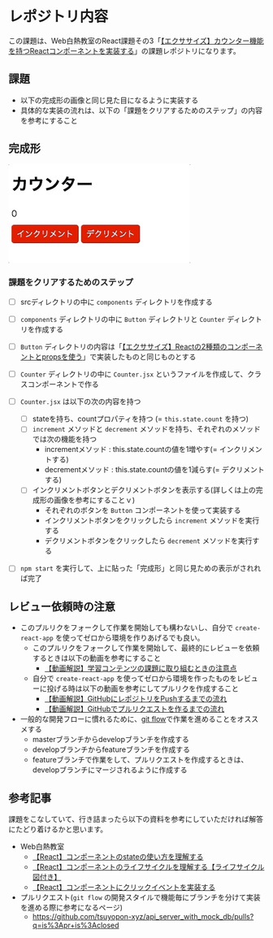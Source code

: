 # レポジトリ内容

この課題は、Web白熱教室のReact課題その3「[【エクササイズ】カウンター機能を持つReactコンポーネントを実装する](https://tsuyopon.xyz/learning-contents/web-dev/javascript/react/js-exercise-for-react-3/)」の課題レポジトリになります。

## 課題

- 以下の完成形の画像と同じ見た目になるように実装する
- 具体的な実装の流れは、以下の「課題をクリアするためのステップ」の内容を参考にすること

## 完成形

![](images_for_exercise/complete-js-exercise-for-react-3.gif)

### 課題をクリアするためのステップ

- [ ] srcディレクトリの中に `components` ディレクトリを作成する
- [ ] `components` ディレクトリの中に `Button` ディレクトリと `Counter` ディレクトリを作成する
- [ ] `Button` ディレクトリの内容は「[【エクササイズ】Reactの2種類のコンポーネントとpropsを使う](https://tsuyopon.xyz/learning-contents/web-dev/javascript/react/js-exercise-for-react-2/)」で実装したものと同じものとする
- [ ] `Counter` ディレクトリの中に `Counter.jsx` というファイルを作成して、クラスコンポーネントで作る
- [ ] `Counter.jsx` は以下の次の内容を持つ
    - [ ] stateを持ち、countプロパティを持つ (= `this.state.count` を持つ)
    - [ ] `increment` メソッドと `decrement` メソッドを持ち、それぞれのメソッドでは次の機能を持つ
        - incrementメソッド : this.state.countの値を1増やす(= インクリメントする)
        - decrementメソッド : this.state.countの値を1減らす(= デクリメントする)
    - [ ] インクリメントボタンとデクリメントボタンを表示する(詳しくは上の完成形の画像を参考にすることｖ)
        - それぞれのボタンを `Button` コンポーネントを使って実装する
        - インクリメントボタンをクリックしたら `increment` メソッドを実行する
        - デクリメントボタンをクリックしたら `decrement` メソッドを実行する
- [ ] `npm start` を実行して、上に貼った「完成形」と同じ見ための表示がされれば完了


## レビュー依頼時の注意

- このプルリクをフォークして作業を開始しても構わないし、自分で `create-react-app` を使ってゼロから環境を作りあげるでも良い。
    - このプルリクをフォークして作業を開始して、最終的にレビューを依頼するときは以下の動画を参考にすること
        - [【動画解説】学習コンテンツの課題に取り組むときの注意点](https://tsuyopon.xyz/learning-contents/github/when-you-try-the-excercise-of-learning-contents/)
    - 自分で `create-react-app` を使ってゼロから環境を作ったものをレビューに投げる時は以下の動画を参考にしてプルリクを作成すること
        - [【動画解説】GitHubにレポジトリをPushするまでの流れ](https://tsuyopon.xyz/learning-contents/github/how-to-push-a-local-repository-to-the-github/)
        - [【動画解説】GitHubでプルリクエストを作るまでの流れ](https://tsuyopon.xyz/learning-contents/github/how-to-create-a-pull-request-on-github/)
- 一般的な開発フローに慣れるために、[git flow](https://qiita.com/KosukeSone/items/514dd24828b485c69a05)で作業を進めることをオススメする
    - masterブランチからdevelopブランチを作成する
    - developブランチからfeatureブランチを作成する
    - featureブランチで作業をして、プルリクエストを作成するときは、developブランチにマージされるように作成する

## 参考記事

課題をこなしていて、行き詰まったら以下の資料を参考にしていただければ解答にたどり着けるかと思います。

- Web白熱教室
    - [【React】コンポーネントのstateの使い方を理解する](https://tsuyopon.xyz/learning-contents/web-dev/javascript/react/understand-and-how-to-use-the-state/)
    - [【React】コンポーネントのライフサイクルを理解する【ライフサイクル図付き】](https://tsuyopon.xyz/learning-contents/web-dev/javascript/react/understand-the-lifecycle-of-components/)
    - [【React】コンポーネントにクリックイベントを実装する](https://tsuyopon.xyz/learning-contents/web-dev/javascript/react/how-to-handle-click-events/)
- プルリクエスト(`git flow` の開発スタイルで機能毎にブランチを分けて実装を進める際に参考になるページ)
    - https://github.com/tsuyopon-xyz/api_server_with_mock_db/pulls?q=is%3Apr+is%3Aclosed
